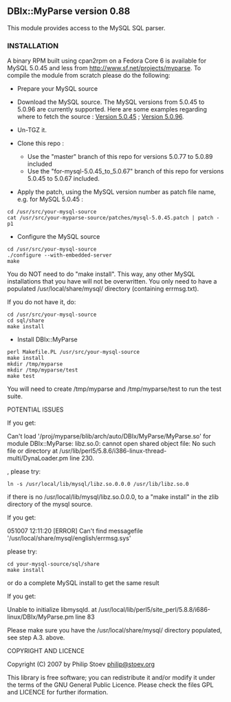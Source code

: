 ## DBIx::MyParse version 0.88

This module provides access to the MySQL SQL parser.

### INSTALLATION

A binary RPM built using cpan2rpm on a Fedora Core 6 is available for MySQL 5.0.45 and less from http://www.sf.net/projects/myparse. To compile
the module from scratch please do the following:

* Prepare your MySQL source

 * Download the MySQL source. The MySQL versions from 5.0.45 to 5.0.96 are currently supported. Here are some examples regarding where to fetch the source : [Version 5.0.45](http://downloads.mysql.com/archives/mysql-5.0/mysql-5.0.45.tar.gz) ; [Version 5.0.96](http://downloads.mysql.com/archives/mysql-5.0/mysql-5.0.96.tar.gz).
	
 * Un-TGZ it.

 * Clone this repo :
   	* Use the "master" branch of this repo for versions 5.0.77 to 5.0.89 included
   	* Use the "for-mysql-5.0.45_to_5.0.67" branch of this repo for versions 5.0.45 to 5.0.67 included.

 * Apply the patch, using the MySQL version number as patch file name, e.g. for MySQL 5.0.45 :

```
cd /usr/src/your-mysql-source
cat /usr/src/your-myparse-source/patches/mysql-5.0.45.patch | patch -p1
```

 * Configure the MySQL source

```
cd /usr/src/your-mysql-source
./configure --with-embedded-server
make
```

You do NOT need to do "make install". This way, any other MySQL installations that you have will
not be overwritten. You only need to have a populated /usr/local/share/mysql/ directory (containing errmsg.txt).

If you do not have it, do:

```
cd /usr/src/your-mysql-source
cd sql/share
make install
```

* Install DBIx::MyParse

```
perl Makefile.PL /usr/src/your-mysql-source
make install
mkdir /tmp/myparse
mkdir /tmp/myparse/test
make test
```

You will need to create /tmp/myparse and /tmp/myparse/test to run the test suite.

POTENTIAL ISSUES

If you get:

Can't load '/proj/myparse/blib/arch/auto/DBIx/MyParse/MyParse.so'
for module DBIx::MyParse: libz.so.0: cannot open shared object file:
No such file or directory at /usr/lib/perl5/5.8.6/i386-linux-thread-multi/DynaLoader.pm line 230.

, please try:

```
ln -s /usr/local/lib/mysql/libz.so.0.0.0 /usr/lib/libz.so.0
```

if there is no /usr/local/lib/mysql/libz.so.0.0.0, to a "make install" in the zlib directory
of the mysql source.

If you get:

051007 12:11:20 [ERROR] Can't find messagefile '/usr/local/share/mysql/english/errmsg.sys'

please try:

```
cd your-mysql-source/sql/share
make install
```

or do a complete MySQL install to get the same result

If you get:

Unable to initialize libmysqld. at /usr/local/lib/perl5/site_perl/5.8.8/i686-linux/DBIx/MyParse.pm line 83

Please make sure you have the /usr/local/share/mysql/ directory populated, see step A.3. above.

COPYRIGHT AND LICENCE

Copyright (C) 2007 by Philip Stoev <philip@stoev.org>

This library is free software; you can redistribute it and/or modify
it under the terms of the GNU General Public Licence. Please check the 
files GPL and LICENCE for further iformation.

